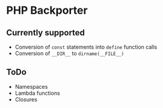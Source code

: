 PHP Backporter
==============

Currently supported
-------------------

* Conversion of `const` statements into `define` function calls
* Conversion of `__DIR__` to `dirname(__FILE__)`

ToDo
----

* Namespaces
* Lambda functions
* Closures